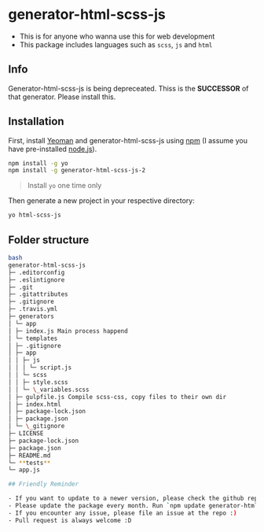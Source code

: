 # generator-html-scss-js

- This is for anyone who wanna use this for web development
- This package includes languages such as `scss`, `js` and `html`

## Info
Generator-html-scss-js is being depreceated. Thiss is the **SUCCESSOR** of that generator. Please install this.

## Installation

First, install [Yeoman](http://yeoman.io) and generator-html-scss-js using [npm](https://www.npmjs.com/) (I assume you have pre-installed [node.js](https://nodejs.org/)).

``` bash
npm install -g yo
npm install -g generator-html-scss-js-2
```

> Install `yo` one time only

Then generate a new project in your respective directory:

```bash
yo html-scss-js
```

## Folder structure

``` bash
bash
generator-html-scss-js
├─ .editorconfig
├─ .eslintignore
├─ .git
├─ .gitattributes
├─ .gitignore
├─ .travis.yml
├─ generators
│ └─ app
│ ├─ index.js Main process happend
│ └─ templates
│ ├─ .gitignore
│ ├─ app
│ │ ├─ js
│ │ │ └─ script.js
│ │ └─ scss
│ │ ├─ style.scss
│ │ └─ \_variables.scss
│ ├─ gulpfile.js Compile scss-css, copy files to their own dir
│ ├─ index.html
│ ├─ package-lock.json
│ ├─ package.json
│ └─ \_gitignore
├─ LICENSE
├─ package-lock.json
├─ package.json
├─ README.md
└─ **tests**
└─ app.js

## Friendly Reminder

- If you want to update to a newer version, please check the github repo to check whether are there any problems.
- Please update the package every month. Run `npm update generator-html-scss-js-2 -g`
- If you encounter any issue, please file an issue at the repo :)
- Pull request is always welcome :D
